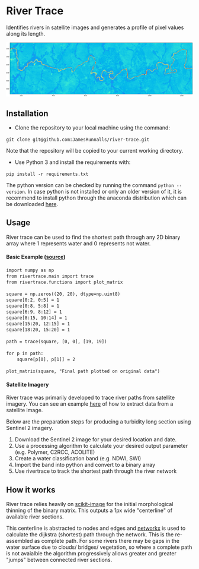 # River Trace
Identifies rivers in satellite images and generates a profile of pixel values along its length. 

![Example river trace](docs/output.png?raw=true "Title")

## Installation

- Clone the repository to your local machine using the command: 

 `git clone git@github.com:JamesRunnalls/river-trace.git`
 
 Note that the repository will be copied to your current working directory.

- Use Python 3 and install the requirements with:

 `pip install -r requirements.txt`

 The python version can be checked by running the command `python --version`. In case python is not installed or only an older version of it, it is recommend to install python through the anaconda distribution which can be downloaded [here](https://www.anaconda.com/products/individual). 

## Usage

River trace can be used to find the shortest path through any 2D binary array where 1 represents water and 0 represents not water.

#### Basic Example ([source](https://github.com/JamesRunnalls/river-trace/blob/master/tests/basic.py))

```
import numpy as np
from rivertrace.main import trace
from rivertrace.functions import plot_matrix

square = np.zeros((20, 20), dtype=np.uint8)
square[0:2, 0:5] = 1
square[0:8, 5:8] = 1
square[6:9, 8:12] = 1
square[8:15, 10:14] = 1
square[15:20, 12:15] = 1
square[18:20, 15:20] = 1

path = trace(square, [0, 0], [19, 19])

for p in path:
    square[p[0], p[1]] = 2

plot_matrix(square, "Final path plotted on original data")
```

#### Satellite Imagery

River trace was primarily developed to trace river paths from satellite imagery. You can see an example [here](https://github.com/JamesRunnalls/river-trace/blob/master/tests/satellite.py) of how to extract data from a satellite image.

Below are the preparation steps for producing a turbidity long section using Sentinel 2 imagery. 

1. Download the Sentinel 2 image for your desired location and date.
2. Use a processing algorithm to calculate your desired output parameter (e.g. Polymer, C2RCC, ACOLITE)
3. Create a water classification band (e.g. NDWI, SWI)
4. Import the band into python and convert to a binary array
5. Use rivertrace to track the shortest path through the river network

## How it works

River trace relies heavily on [scikit-image](https://scikit-image.org/docs/dev/api/skimage.morphology.html#skimage.morphology.thin) 
for the initial morphological thinning of the binary matrix. This outputs a 1px wide "centerline" of available river sections.

This centerline is abstracted to nodes and edges and [networkx](https://networkx.org/) is used to calculate the dijkstra (shortest) path through the network. This is the re-assembled as complete path. 
For some rivers there may be gaps in the water surface due to clouds/ bridges/ vegetation, so where a complete path is not avaialble the algorithm progressively allows greater and greater "jumps" between connected river sections. 

